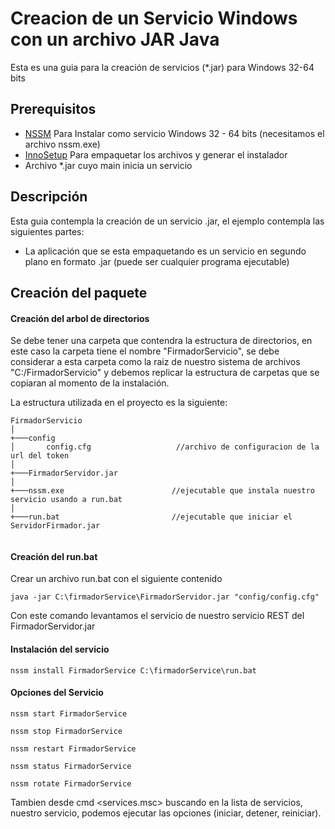  
# Creacion de un Servicio Windows con un archivo JAR Java

Esta es una guia para la creación de servicios (*.jar) para Windows 32-64 bits

## Prerequisitos

- [NSSM](http://nssm.cc/download) Para Instalar como servicio Windows 32 - 64 bits (necesitamos el archivo nssm.exe)
- [InnoSetup](https://inno-setup.uptodown.com/windows) Para empaquetar los archivos y generar el instalador
- Archivo *.jar cuyo main inicia un servicio

## Descripción

Esta guia contempla la creación de un servicio .jar, el ejemplo contempla las siguientes partes:

- La aplicación que se esta empaquetando es un servicio en segundo plano en formato .jar (puede ser cualquier programa ejecutable)


## Creación del paquete

#### Creación del arbol de directorios
Se debe tener una carpeta que contendra la estructura de directorios, en este caso la carpeta tiene el nombre "FirmadorServicio", se debe considerar a esta carpeta como la raiz de nuestro sistema de archivos "C:/FirmadorServicio" y debemos replicar la estructura de carpetas que se copiaran al momento de la instalación.

La estructura utilizada en el proyecto es la siguiente:

```
FirmadorServicio    
│
+───config                              
│       config.cfg                   //archivo de configuracion de la url del token
│   
+───FirmadorServidor.jar       
│   
+───nssm.exe                        //ejecutable que instala nuestro servicio usando a run.bat
│   
+───run.bat                         //ejecutable que iniciar el ServidorFirmador.jar
            
```

#### Creación del run.bat
Crear un archivo run.bat con el siguiente contenido

```
java -jar C:\firmadorService\FirmadorServidor.jar "config/config.cfg"
```

Con este comando levantamos el servicio de nuestro servicio REST del FirmadorServidor.jar

#### Instalación del servicio

```
nssm install FirmadorService C:\firmadorService\run.bat
```

#### Opciones del Servicio

```
nssm start FirmadorService

nssm stop FirmadorService

nssm restart FirmadorService

nssm status FirmadorService

nssm rotate FirmadorService
```

Tambien desde cmd <services.msc> buscando en la lista de servicios, nuestro servicio, podemos ejecutar las opciones (iniciar, detener, reiniciar).

